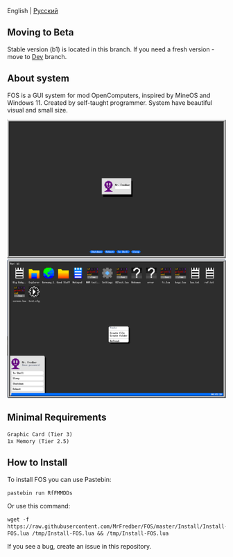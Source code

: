 English | [Русский](https://github.com/MrFredber/FOS/blob/master/Readme%20files/ReadmeRus.md)

## Moving to Beta

Stable version (b1) is located in this branch. If you need a fresh version - move to [Dev](https://github.com/MrFredber/FOS/tree/Dev) branch.

## About system

FOS is a GUI system for mod OpenComputers, inspired by MineOS and Windows 11. Created by self-taught programmer. System have beautiful visual and small size.

![](https://raw.githubusercontent.com/MrFredber/FOS/master/Readme%20files/english2.png)
![](https://raw.githubusercontent.com/MrFredber/FOS/master/Readme%20files/english1.png)

## Minimal Requirements
	Graphic Card (Tier 3)
	1x Memory (Tier 2.5)

## How to Install

To install FOS you can use Pastebin:

	pastebin run RfFMMDDs

Or use this command:

	wget -f https://raw.githubusercontent.com/MrFredber/FOS/master/Install/Install-FOS.lua /tmp/Install-FOS.lua && /tmp/Install-FOS.lua

If you see a bug, create an issue in this repository.